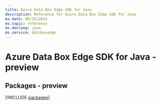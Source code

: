 ```yaml
---
title: Azure Data Box Edge SDK for Java
description: Reference for Azure Data Box Edge SDK for Java
ms.date: 08/25/2025
ms.topic: reference
ms.devlang: java
ms.service: databoxedge
---
```

# Azure Data Box Edge SDK for Java - preview
## Packages - preview
[!INCLUDE [packages](data-box-edge-index.md)]
